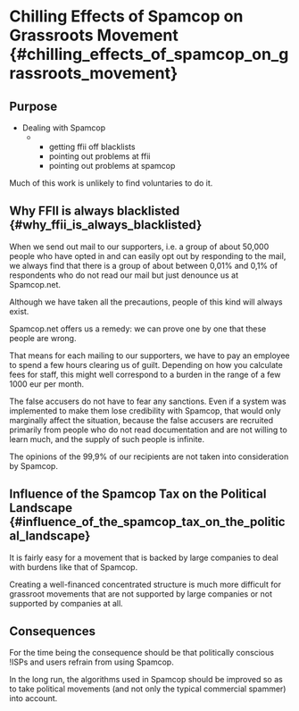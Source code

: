 # Chilling Effects of Spamcop on Grassroots Movement {#chilling_effects_of_spamcop_on_grassroots_movement}

## Purpose

-   Dealing with Spamcop
    -   -   getting ffii off blacklists
        -   pointing out problems at ffii
        -   pointing out problems at spamcop

Much of this work is unlikely to find voluntaries to do it.

## Why FFII is always blacklisted {#why_ffii_is_always_blacklisted}

When we send out mail to our supporters, i.e. a group of about 50,000
people who have opted in and can easily opt out by responding to the
mail, we always find that there is a group of about between 0,01% and
0,1% of respondents who do not read our mail but just denounce us at
Spamcop.net.

Although we have taken all the precautions, people of this kind will
always exist.

Spamcop.net offers us a remedy: we can prove one by one that these
people are wrong.

That means for each mailing to our supporters, we have to pay an
employee to spend a few hours clearing us of guilt. Depending on how you
calculate fees for staff, this might well correspond to a burden in the
range of a few 1000 eur per month.

The false accusers do not have to fear any sanctions. Even if a system
was implemented to make them lose credibility with Spamcop, that would
only marginally affect the situation, because the false accusers are
recruited primarily from people who do not read documentation and are
not willing to learn much, and the supply of such people is infinite.

The opinions of the 99,9% of our recipients are not taken into
consideration by Spamcop.

## Influence of the Spamcop Tax on the Political Landscape {#influence_of_the_spamcop_tax_on_the_political_landscape}

It is fairly easy for a movement that is backed by large companies to
deal with burdens like that of Spamcop.

Creating a well-financed concentrated structure is much more difficult
for grassroot movements that are not supported by large companies or not
supported by companies at all.

## Consequences

For the time being the consequence should be that politically conscious
!ISPs and users refrain from using Spamcop.

In the long run, the algorithms used in Spamcop should be improved so as
to take political movements (and not only the typical commercial
spammer) into account.
